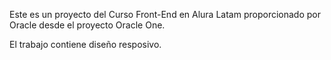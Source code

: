 Este es un proyecto del Curso Front-End en Alura Latam proporcionado por Oracle desde el proyecto Oracle One. 

El trabajo contiene diseño resposivo. 
